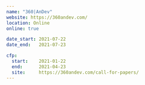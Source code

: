 ```yaml
---
name: "360|AnDev"
website: https://360andev.com/
location: Online
online: true

date_start: 2021-07-22
date_end:   2021-07-23

cfp:
  start:    2021-01-22
  end:      2021-04-23
  site:     https://360andev.com/call-for-papers/
---
```

